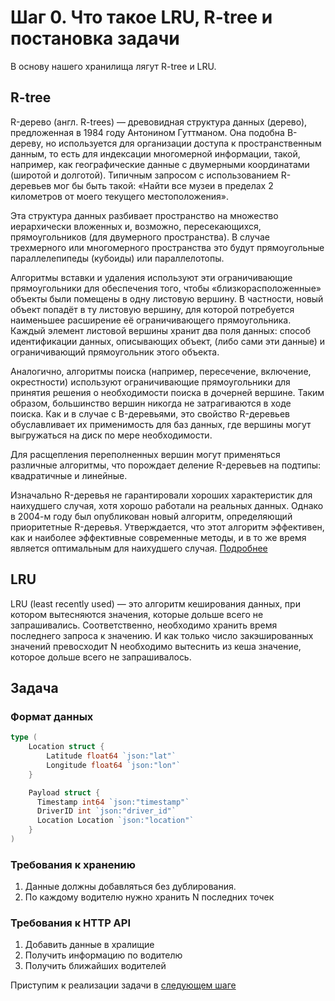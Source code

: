 # Шаг 0. Что такое LRU, R-tree и постановка задачи

В основу нашего хранилища лягут R-tree и LRU.

## R-tree
R-дерево (англ. R-trees) — древовидная структура данных (дерево), предложенная в 1984 году Антонином Гуттманом. Она подобна B-дереву, но используется для организации доступа к пространственным данным, то есть для индексации многомерной информации, такой, например, как географические данные с двумерными координатами (широтой и долготой). Типичным запросом с использованием R-деревьев мог бы быть такой: «Найти все музеи в пределах 2 километров от моего текущего местоположения».

Эта структура данных разбивает пространство на множество иерархически вложенных и, возможно, пересекающихся, прямоугольников (для двумерного пространства). В случае трехмерного или многомерного пространства это будут прямоугольные параллелепипеды (кубоиды) или параллелотопы.

Алгоритмы вставки и удаления используют эти ограничивающие прямоугольники для обеспечения того, чтобы «близкорасположенные» объекты были помещены в одну листовую вершину. В частности, новый объект попадёт в ту листовую вершину, для которой потребуется наименьшее расширение её ограничивающего прямоугольника. Каждый элемент листовой вершины хранит два поля данных: способ идентификации данных, описывающих объект, (либо сами эти данные) и ограничивающий прямоугольник этого объекта.

Аналогично, алгоритмы поиска (например, пересечение, включение, окрестности) используют ограничивающие прямоугольники для принятия решения о необходимости поиска в дочерней вершине. Таким образом, большинство вершин никогда не затрагиваются в ходе поиска. Как и в случае с B-деревьями, это свойство R-деревьев обуславливает их применимость для баз данных, где вершины могут выгружаться на диск по мере необходимости.

Для расщепления переполненных вершин могут применяться различные алгоритмы, что порождает деление R-деревьев на подтипы: квадратичные и линейные.

Изначально R-деревья не гарантировали хороших характеристик для наихудшего случая, хотя хорошо работали на реальных данных. Однако в 2004-м году был опубликован новый алгоритм, определяющий приоритетные R-деревья. Утверждается, что этот алгоритм эффективен, как и наиболее эффективные современные методы, и в то же время является оптимальным для наихудшего случая.
[Подробнее](https://ru.wikipedia.org/wiki/R-%D0%B4%D0%B5%D1%80%D0%B5%D0%B2%D0%BE_(%D1%81%D1%82%D1%80%D1%83%D0%BA%D1%82%D1%83%D1%80%D0%B0_%D0%B4%D0%B0%D0%BD%D0%BD%D1%8B%D1%85))

## LRU

LRU (least recently used) — это алгоритм кеширования данных, при котором вытесняются значения, которые дольше всего не запрашивались. Соответственно, необходимо хранить время последнего запроса к значению. И как только число закэшированных значений превосходит N необходимо вытеснить из кеша значение, которое дольше всего не запрашивалось. 

## Задача
### Формат данных
```Go
type (
    Location struct {
        Latitude float64 `json:"lat"`
        Longitude float64 `json:"lon"`
    }

    Payload struct {
      Timestamp int64 `json:"timestamp"`
      DriverID int `json:"driver_id"`
      Location Location `json:"location"`
    }
)
```

### Требования к хранению

1. Данные должны добавляться без дублирования.
2. По каждому водителю нужно хранить N последних точек

### Требования к HTTP API

1. Добавить данные в хралищие
2. Получить информацию по водителю
3. Получить ближайших водителей

Приступим к реализации задачи в [следующем шаге](../step01/README.md)
